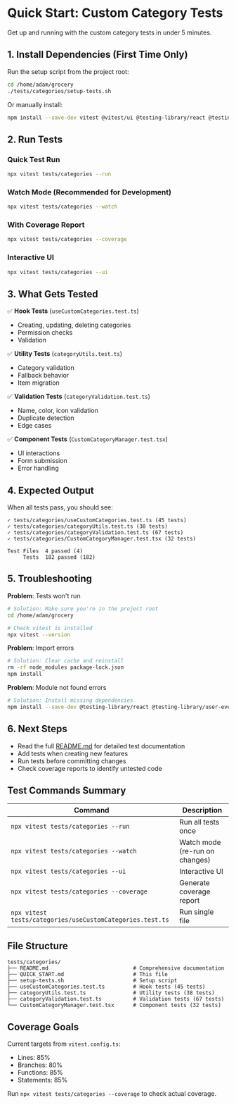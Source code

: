 # Quick Start: Custom Category Tests

Get up and running with the custom category tests in under 5 minutes.

## 1. Install Dependencies (First Time Only)

Run the setup script from the project root:

```bash
cd /home/adam/grocery
./tests/categories/setup-tests.sh
```

Or manually install:

```bash
npm install --save-dev vitest @vitest/ui @testing-library/react @testing-library/user-event @testing-library/jest-dom jsdom @vitest/coverage-v8
```

## 2. Run Tests

### Quick Test Run
```bash
npx vitest tests/categories --run
```

### Watch Mode (Recommended for Development)
```bash
npx vitest tests/categories --watch
```

### With Coverage Report
```bash
npx vitest tests/categories --coverage
```

### Interactive UI
```bash
npx vitest tests/categories --ui
```

## 3. What Gets Tested

✅ **Hook Tests** (`useCustomCategories.test.ts`)
- Creating, updating, deleting categories
- Permission checks
- Validation

✅ **Utility Tests** (`categoryUtils.test.ts`)
- Category validation
- Fallback behavior
- Item migration

✅ **Validation Tests** (`categoryValidation.test.ts`)
- Name, color, icon validation
- Duplicate detection
- Edge cases

✅ **Component Tests** (`CustomCategoryManager.test.tsx`)
- UI interactions
- Form submission
- Error handling

## 4. Expected Output

When all tests pass, you should see:

```
✓ tests/categories/useCustomCategories.test.ts (45 tests)
✓ tests/categories/categoryUtils.test.ts (38 tests)
✓ tests/categories/categoryValidation.test.ts (67 tests)
✓ tests/categories/CustomCategoryManager.test.tsx (32 tests)

Test Files  4 passed (4)
     Tests  182 passed (182)
```

## 5. Troubleshooting

**Problem**: Tests won't run
```bash
# Solution: Make sure you're in the project root
cd /home/adam/grocery

# Check vitest is installed
npx vitest --version
```

**Problem**: Import errors
```bash
# Solution: Clear cache and reinstall
rm -rf node_modules package-lock.json
npm install
```

**Problem**: Module not found errors
```bash
# Solution: Install missing dependencies
npm install --save-dev @testing-library/react @testing-library/user-event jsdom
```

## 6. Next Steps

- Read the full [README.md](./README.md) for detailed test documentation
- Add tests when creating new features
- Run tests before committing changes
- Check coverage reports to identify untested code

## Test Commands Summary

| Command | Description |
|---------|-------------|
| `npx vitest tests/categories --run` | Run all tests once |
| `npx vitest tests/categories --watch` | Watch mode (re-run on changes) |
| `npx vitest tests/categories --ui` | Interactive UI |
| `npx vitest tests/categories --coverage` | Generate coverage report |
| `npx vitest tests/categories/useCustomCategories.test.ts` | Run single file |

## File Structure

```
tests/categories/
├── README.md                           # Comprehensive documentation
├── QUICK_START.md                      # This file
├── setup-tests.sh                      # Setup script
├── useCustomCategories.test.ts         # Hook tests (45 tests)
├── categoryUtils.test.ts               # Utility tests (38 tests)
├── categoryValidation.test.ts          # Validation tests (67 tests)
└── CustomCategoryManager.test.tsx      # Component tests (32 tests)
```

## Coverage Goals

Current targets from `vitest.config.ts`:
- Lines: 85%
- Branches: 80%
- Functions: 85%
- Statements: 85%

Run `npx vitest tests/categories --coverage` to check actual coverage.
